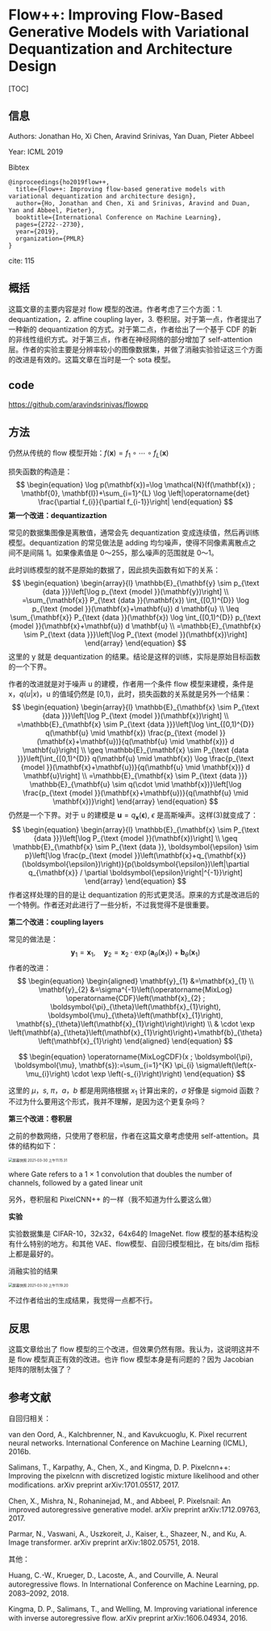 # Flow++: Improving Flow-Based Generative Models with Variational Dequantization and Architecture Design

[TOC]

## 信息

Authors: Jonathan Ho, Xi Chen, Aravind Srinivas, Yan Duan, Pieter Abbeel

Year: ICML 2019

Bibtex

```
@inproceedings{ho2019flow++,
  title={Flow++: Improving flow-based generative models with variational dequantization and architecture design},
  author={Ho, Jonathan and Chen, Xi and Srinivas, Aravind and Duan, Yan and Abbeel, Pieter},
  booktitle={International Conference on Machine Learning},
  pages={2722--2730},
  year={2019},
  organization={PMLR}
}
```

cite: 115



## 概括

这篇文章的主要内容是对 flow 模型的改进。作者考虑了三个方面：1. dequantization，2. affine coupling layer，3. 卷积层。对于第一点，作者提出了一种新的 dequantization 的方式。对于第二点，作者给出了一个基于 CDF 的新的非线性组织方式。对于第三点，作者在神经网络的部分增加了 self-attention 层。作者的实验主要是分辨率较小的图像数据集，并做了消融实验验证这三个方面的改进是有效的。这篇文章在当时是一个 sota 模型。



## code

https://github.com/aravindsrinivas/flowpp



## 方法

仍然从传统的 flow 模型开始：$\begin{equation}
f(\mathbf{x})=f_{1} \circ \cdots \circ f_{L}(\mathbf{x})
\end{equation}$

损失函数的构造是：
$$
\begin{equation}
\log p(\mathbf{x})=\log \mathcal{N}(f(\mathbf{x}) ; \mathbf{0}, \mathbf{I})+\sum_{i=1}^{L} \log \left|\operatorname{det} \frac{\partial f_{i}}{\partial f_{i-1}}\right|
\end{equation}
$$
**第一个改进：dequantizaztion**

常见的数据集图像是离散值，通常会先 dequantization 变成连续值，然后再训练模型。dequantization 的常见做法是 adding 均匀噪声，使得不同像素离散点之间不是间隔 1。如果像素值是 0～255，那么噪声的范围就是 0～1。

此时训练模型的就不是原始的数据了，因此损失函数有如下的关系：
$$
\begin{equation}
\begin{array}{l}
\mathbb{E}_{\mathbf{y} \sim p_{\text {data }}}\left[\log p_{\text {model }}(\mathbf{y})\right] \\
=\sum_{\mathbf{x}} P_{\text {data }}(\mathbf{x}) \int_{[0,1)^{D}} \log p_{\text {model }}(\mathbf{x}+\mathbf{u}) d \mathbf{u} \\
\leq \sum_{\mathbf{x}} P_{\text {data }}(\mathbf{x}) \log \int_{[0,1)^{D}} p_{\text {model }}(\mathbf{x}+\mathbf{u}) d \mathbf{u} \\
=\mathbb{E}_{\mathbf{x} \sim P_{\text {data }}}\left[\log P_{\text {model }}(\mathbf{x})\right]
\end{array}
\end{equation}
$$
这里的 y 就是 dequantization 的结果。结论是这样的训练，实际是原始目标函数的一个下界。

作者的改进就是对于噪声 u 的建模，作者用一个条件 flow 模型来建模，条件是 x，$q(u|x)$，u 的值域仍然是 [0,1)，此时，损失函数的关系就是另外一个结果：
$$
\begin{equation}
\begin{array}{l}
\mathbb{E}_{\mathbf{x} \sim P_{\text {data }}}\left[\log P_{\text {model }}(\mathbf{x})\right] \\
=\mathbb{E}_{\mathbf{x} \sim P_{\text {data }}}\left[\log \int_{[0,1)^{D}} q(\mathbf{u} \mid \mathbf{x}) \frac{p_{\text {model }}(\mathbf{x}+\mathbf{u})}{q(\mathbf{u} \mid \mathbf{x})} d \mathbf{u}\right] \\
\geq \mathbb{E}_{\mathbf{x} \sim P_{\text {data }}}\left[\int_{[0,1)^{D}} q(\mathbf{u} \mid \mathbf{x}) \log \frac{p_{\text {model }}(\mathbf{x}+\mathbf{u})}{q(\mathbf{u} \mid \mathbf{x})} d \mathbf{u}\right] \\
=\mathbb{E}_{\mathbf{x} \sim P_{\text {data }}} \mathbb{E}_{\mathbf{u} \sim q(\cdot \mid \mathbf{x})}\left[\log \frac{p_{\text {model }}(\mathbf{x}+\mathbf{u})}{q(\mathbf{u} \mid \mathbf{x})}\right]
\end{array}
\end{equation}
$$
仍然是一个下界。对于 u 的建模是 $\begin{equation}
\mathbf{u}=q_{\mathbf{x}}(\boldsymbol{\epsilon})
\end{equation}$, $\epsilon$ 是高斯噪声。这样(3)就变成了：
$$
\begin{equation}
\begin{array}{l}
\mathbb{E}_{\mathbf{x} \sim P_{\text {data }}}\left[\log P_{\text {model }}(\mathbf{x})\right] \\
\geq \mathbb{E}_{\mathbf{x} \sim P_{\text {data }}, \boldsymbol{\epsilon} \sim p}\left[\log \frac{p_{\text {model }}\left(\mathbf{x}+q_{\mathbf{x}}(\boldsymbol{\epsilon})\right)}{p(\boldsymbol{\epsilon})\left|\partial q_{\mathbf{x}} / \partial \boldsymbol{\epsilon}\right|^{-1}}\right]
\end{array}
\end{equation}
$$
作者这样处理的目的是让 dequantization 的形式更灵活。原来的方式是改进后的一个特例。作者还对此进行了一些分析，不过我觉得不是很重要。

**第二个改进：coupling layers** 

常见的做法是：
$$
\begin{equation}
\mathbf{y}_{1}=\mathbf{x}_{1}, \quad \mathbf{y}_{2}=\mathbf{x}_{2} \cdot \exp \left(\mathbf{a}_{\theta}\left(\mathbf{x}_{1}\right)\right)+\mathbf{b}_{\theta}\left(\mathbf{x}_{1}\right)
\end{equation}
$$
作者的改进：
$$
\begin{equation}
\begin{aligned}
\mathbf{y}_{1} &=\mathbf{x}_{1} \\
\mathbf{y}_{2} &=\sigma^{-1}\left(\operatorname{MixLog} \operatorname{CDF}\left(\mathbf{x}_{2} ; \boldsymbol{\pi}_{\theta}\left(\mathbf{x}_{1}\right), \boldsymbol{\mu}_{\theta}\left(\mathbf{x}_{1}\right), \mathbf{s}_{\theta}\left(\mathbf{x}_{1}\right)\right)\right) \\
& \cdot \exp \left(\mathbf{a}_{\theta}\left(\mathbf{x}_{1}\right)\right)+\mathbf{b}_{\theta}\left(\mathbf{x}_{1}\right)
\end{aligned}
\end{equation}
$$

$$
\begin{equation}
\operatorname{MixLogCDF}(x ; \boldsymbol{\pi}, \boldsymbol{\mu}, \mathbf{s}):=\sum_{i=1}^{K} \pi_{i} \sigma\left(\left(x-\mu_{i}\right) \cdot \exp \left(-s_{i}\right)\right)
\end{equation}
$$

这里的 $\mu$，$s$, $\pi$，$a$，$b$ 都是用网络根据 $x_1$ 计算出来的，$\sigma$ 好像是 sigmoid 函数？不过为什么要用这个形式，我并不理解，是因为这个更复杂吗？

**第三个改进：卷积层**

之前的参数网络，只使用了卷积层，作者在这篇文章考虑使用 self-attention。具体的结构如下：

<img src="/Users/xieyutong/Pictures/screenshot/屏幕快照 2021-03-30 上午11.15.31.png" alt="屏幕快照 2021-03-30 上午11.15.31" style="zoom:50%;" />

where Gate refers to a 1 × 1 convolution that doubles the number of channels, followed by a gated linear unit

另外，卷积层和 PixelCNN++ 的一样（我不知道为什么要这么做）

**实验**

实验数据集是 CIFAR-10，32x32，64x64的 ImageNet. flow 模型的基本结构没有什么特别的地方。和其他 VAE、flow模型、自回归模型相比，在 bits/dim 指标上都是最好的。

消融实验的结果

<img src="/Users/xieyutong/Pictures/screenshot/屏幕快照 2021-03-30 上午11.19.20.png" alt="屏幕快照 2021-03-30 上午11.19.20" style="zoom:50%;" />

不过作者给出的生成结果，我觉得一点都不行。



## 反思

这篇文章给出了 flow 模型的三个改进，但效果仍然有限。我认为，这说明这并不是 flow 模型真正有效的改进。也许 flow 模型本身是有问题的？因为 Jacobian 矩阵的限制太强了？



## 参考文献

自回归相关：

van den Oord, A., Kalchbrenner, N., and Kavukcuoglu, K. Pixel recurrent neural networks. International Conference on Machine Learning (ICML), 2016b.

Salimans, T., Karpathy, A., Chen, X., and Kingma, D. P. Pixelcnn++: Improving the pixelcnn with discretized logistic mixture likelihood and other modiﬁcations. arXiv preprint arXiv:1701.05517, 2017.

Chen, X., Mishra, N., Rohaninejad, M., and Abbeel, P. Pixelsnail: An improved autoregressive generative model. arXiv preprint arXiv:1712.09763, 2017.

Parmar, N., Vaswani, A., Uszkoreit, J., Kaiser, Ł., Shazeer, N., and Ku, A. Image transformer. arXiv preprint arXiv:1802.05751, 2018.

其他：

Huang, C.-W., Krueger, D., Lacoste, A., and Courville, A. Neural autoregressive ﬂows. In International Conference on Machine Learning, pp. 2083–2092, 2018.

Kingma, D. P., Salimans, T., and Welling, M. Improving variational inference with inverse autoregressive ﬂow. arXiv preprint arXiv:1606.04934, 2016.